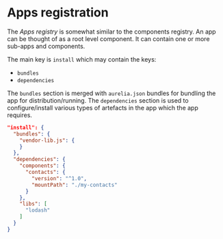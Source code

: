 # Apps registration

The *Apps registry* is somewhat similar to the components registry. An app can be thought of 
as a root level component. It can contain one or more sub-apps and components.  

The main key is `install` which may contain the keys: 
- `bundles`
- `dependencies`

The `bundles` section is merged with `aurelia.json` bundles for bundling the app for distribution/running.
The `dependencies` section is used to configure/install various types of artefacts in the app which the 
app requires.

```json
"install": {
  "bundles": {
    "vendor-lib.js": {                
    }
  },
  "dependencies": {
    "components": {
      "contacts": {
        "version": "^1.0",
        "mountPath": "./my-contacts"
      }
    },
    "libs": [
      "lodash"
    ]
  }
} 
```